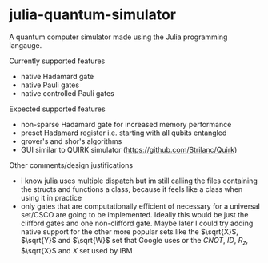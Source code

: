 # julia-quantum-simulator

A quantum computer simulator made using the Julia programming langauge.

Currently supported features
- native Hadamard gate
- native Pauli gates
- native controlled Pauli gates

Expected supported features
- non-sparse Hadamard gate for increased memory performance
- preset Hadamard register i.e. starting with all qubits entangled
- grover's and shor's algorithms
- GUI similar to QUIRK simulator (https://github.com/Strilanc/Quirk)

Other comments/design justifications
- i know julia uses multiple dispatch but im still calling the files containing the structs and functions a class, because it feels like a class when using it in practice
- only gates that are computationally efficient of necessary for a universal set/CSCO are going to be implemented. Ideally this would be just the clifford gates and one non-clifford gate. Maybe later I could try adding native support for the other more popular sets like the $\sqrt{X}$, $\sqrt{Y}$ and $\sqrt{W}$ set that Google uses or the $CNOT$, $ID$, $R_z$, $\sqrt{X}$ and $X$ set used by IBM
